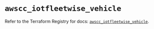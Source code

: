 # `awscc_iotfleetwise_vehicle`

Refer to the Terraform Registry for docs: [`awscc_iotfleetwise_vehicle`](https://registry.terraform.io/providers/hashicorp/awscc/0.70.0/docs/resources/iotfleetwise_vehicle).
